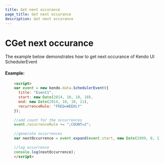```yaml
---
title: Get next occurance
page_title: Get next occurance
description: Get next occurance
---
```


# CGet next occurance

The example below demonstrates how to get next occurance of Kendo UI SchedulerEvent

#### Example:

```html
    <script>
    var event = new kendo.data.SchedulerEvent({
      title: "Event1",
      start: new Date(2014, 10, 10, 10),
      end: new Date(2014, 10, 10, 11),
      recurrenceRule: "FREQ=WEEKLY"
    });
    
    //add count for the occurrences
    event.recurrenceRule += ";COUNT=2";
    
    //generate occurrences
    var nextOccurrence = event.expand(event.start, new Date(2999, 0, 1), "Etc/UTC")[1];
    
    //log occurrence
    console.log(nextOccurrence);
    </script>
```
